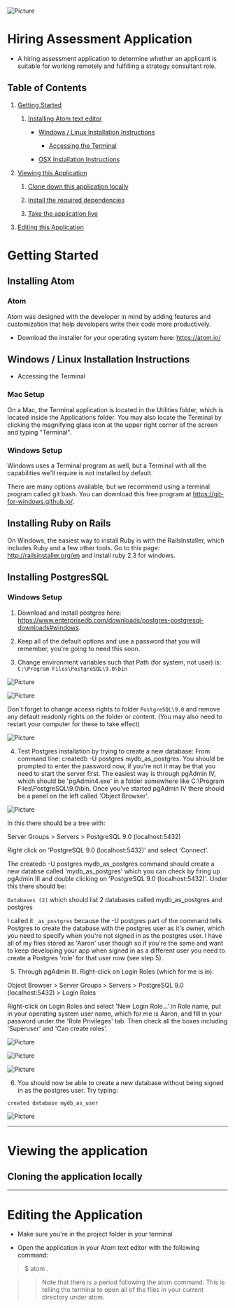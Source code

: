 ![Picture](http://static1.squarespace.com/static/57b77304b3db2bfb203fbf3f/t/581e02ade4fcb51e9e0bc4cd/1501254745108/?format=1500w)

# Hiring Assessment Application

* A hiring assessment application to determine whether an applicant is suitable for working remotely and fulfilling a strategy consultant role.

## Table of Contents

1. [Getting Started](#a)
    1. [Installing Atom text editor](#b)

        * [Windows / Linux Installation Instructions](#c)

          * [Accessing the Terminal](#d)

        * [OSX Installation Instructions](#e)

2. [Viewing this Application](#o)

    1. [Clone down this application locally](#p)

    2. [Install the required dependencies](#q)

    3. [Take the application live](#r)

3. [Editing this Application](#s)

# <a name="a"></a>Getting Started

## <a name="b"></a> Installing Atom

### Atom

Atom was designed with the developer in mind by adding features and customization that help developers write their code more productively.

* Download the installer for your operating system here: https://atom.io/

## <a name="c"></a> Windows / Linux Installation Instructions

* <a name="d"></a> Accessing the Terminal

### Mac Setup

On a Mac, the Terminal application is located in the Utilities folder, which is located inside the Applications folder. You may also locate the Terminal by clicking the magnifying glass icon at the upper right corner of the screen and typing "Terminal".

### Windows Setup

Windows uses a Terminal program as well, but a Terminal with all the capabilities we'll require is not installed by default.

There are many options available, but we recommend using a terminal program called git bash. You can download this free program at https://git-for-windows.github.io/.

## <a name="e"></a> Installing Ruby on Rails

On Windows, the easiest way to install Ruby is with the RailsInstaller, which includes Ruby and a few other tools. Go to this page: http://railsinstaller.org/en and install ruby 2.3 for windows.

## <a name="f"></a> Installing PostgresSQL

### Windows Setup

1. Download and install postgres here: https://www.enterprisedb.com/downloads/postgres-postgresql-downloads#windows.

2. Keep all of the default options and use a password that you will remember, you're going to need this soon.

3. Change environment variables such that Path (for system, not user) is: `C:\Program Files\PostgreSQL\9.0\bin`

![Picture](https://puu.sh/xt9V4/340431493d.png)

![Picture](https://puu.sh/xta1J/042108de8b.png)

Don't forget to change access rights to folder `PostgreSQL\9.0` and remove any default readonly rights on the folder or content. (You may also need to restart your computer for these to take effect)

![Picture](https://puu.sh/xta8T/8eb86d0999.png)

4. Test Postgres installation by trying to create a new database: From command line: createdb -U postgres mydb_as_postgres. You should be prompted to enter the password now, if you're not it may be that you need to start the server first. The easiest way is through pgAdmin IV, which should be 'pgAdmin4.exe' in a folder somewhere like C:\Program Files\PostgreSQL\9.0\bin. Once you've started pgAdmin IV there should be a panel on the left called 'Object Browser'.

![Picture](https://puu.sh/xt9Od/9f90d76956.png)

In this there should be a tree with:

Server Groups > Servers > PostgreSQL 9.0 (localhost:5432)

Right click on 'PostgreSQL 9.0 (localhost:5432)' and select 'Connect'.

The createdb -U postgres mydb_as_postgres command should create a new databse called 'mydb_as_postgres' which you can check by firing up pgAdmin III and double clicking on 'PostgreSQL 9.0 (localhost:5432)'. Under this there should be:

`Databases (2)` which should list 2 databases called mydb_as_postgres and postgres

I called it `_as_postgres` because the -U postgres part of the command tells Postgres to create the database with the postgres user as it's owner, which you need to specify when you're not signed in as the postgres user. I have all of my files stored as 'Aaron' user though so if you're the same and want to keep developing your app when signed in as a different user you need to create a Postgres 'role' for that user now (see step 5).

5. Through pgAdmin III. Right-click on Login Roles (which for me is in):

Object Browser > Server Groups > Servers > PostgreSQL 9.0 (localhost:5432) > Login Roles

Right-click on Login Roles and select 'New Login Role...' in Role name, put in your operating system user name, which for me is Aaron, and fill in your password under the 'Role Privileges' tab. Then check all the boxes including 'Superuser' and 'Can create roles'.

![Picture](https://puu.sh/xtamM/6875701447.png)

![Picture](https://puu.sh/xtapD/47c0979ee9.png)

![Picture](https://puu.sh/xtarb/d7dbde6638.png)

6. You should now be able to create a new database without being signed in as the postgres user. Try typing:

`created database mydb_as_user`

![Picture](https://puu.sh/xtdkE/24d65c6a4d.png)

- - - -

# <a name="o"></a> Viewing the application

## <a name="p"></a> Cloning the application locally

- - - -

# <a name="s"></a> Editing the Application

* Make sure you're in the project folder in your terminal

* Open the application in your Atom text editor with the following command:

> $ atom .

>> Note that there is a period following the atom command. This is telling the terminal to open all of the files in your current directory under atom.
